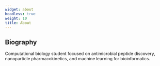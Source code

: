 ```yaml
---
widget: about
headless: true
weight: 10
title: About
---
```


## Biography

Computational biology student focused on antimicrobial peptide discovery, nanoparticle pharmacokinetics, and machine learning for bioinformatics.
